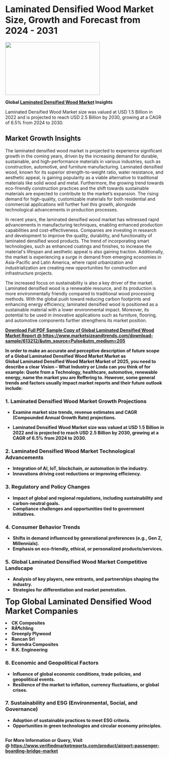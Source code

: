 <H1>Laminated Densified Wood Market Size, Growth and Forecast from 2024 - 2031</H1><img class="aligncenter size-medium wp-image-584254" src="https://thirdeyenews.in/wp-content/uploads/2024/09/Global-Market-Research-300x168.jpeg" alt="" width="300" height="168" /><p><strong>Global&nbsp;<a href="https://www.marketsizeandtrends.com/download-sample/613212/&amp;utm_source=Pulse&amp;utm_medium=205">Laminated Densified Wood Market</a> Insights</strong></p><p>Laminated Densified Wood Market size was valued at USD 1.5 Billion in 2022 and is projected to reach USD 2.5 Billion by 2030, growing at a CAGR of 6.5% from 2024 to 2030.</p><p><h2>Market Growth Insights</h2> <p>The laminated densified wood market is projected to experience significant growth in the coming years, driven by the increasing demand for durable, sustainable, and high-performance materials in various industries, such as construction, automotive, and furniture manufacturing. Laminated densified wood, known for its superior strength-to-weight ratio, water resistance, and aesthetic appeal, is gaining popularity as a viable alternative to traditional materials like solid wood and metal. Furthermore, the growing trend towards eco-friendly construction practices and the shift towards sustainable materials are expected to contribute to the market’s expansion. The rising demand for high-quality, customizable materials for both residential and commercial applications will further fuel this growth, alongside technological advancements in production processes.</p> <p><strong><a href="#"></a></strong></p> <p>In recent years, the laminated densified wood market has witnessed rapid advancements in manufacturing techniques, enabling enhanced production capabilities and cost-effectiveness. Companies are investing in research and development to improve the quality, durability, and functionality of laminated densified wood products. The trend of incorporating smart technologies, such as enhanced coatings and finishes, to increase the material's lifespan and aesthetic appeal is also gaining traction. Additionally, the market is experiencing a surge in demand from emerging economies in Asia-Pacific and Latin America, where rapid urbanization and industrialization are creating new opportunities for construction and infrastructure projects.</p> <p>The increased focus on sustainability is also a key driver of the market. Laminated densified wood is a renewable resource, and its production is more environmentally friendly compared to traditional wood processing methods. With the global push toward reducing carbon footprints and enhancing energy efficiency, laminated densified wood is positioned as a sustainable material with a lower environmental impact. Moreover, its potential to be used in innovative applications such as furniture, flooring, and automotive components further strengthens its market position.</p> <p><strong><a href="#"></p><p><span class=""><strong>Download Full PDF Sample Copy of Global Laminated Densified Wood Market Report</strong> @ <a href="https://www.marketsizeandtrends.com/download-sample/613212/&amp;utm_source=Pulse&amp;utm_medium=205" target="_blank">https://www.marketsizeandtrends.com/download-sample/613212/&amp;utm_source=Pulse&amp;utm_medium=205</a></span></p><p>In order to make an accurate and perceptive description of future scope of a Global&nbsp;Laminated Densified Wood Market Market as Global&nbsp;Laminated Densified Wood Market Market of 2025, you need to describe a clear Vision &ndash; What Industry or Linda can you think of for example: Quote from a Technology, healthcare, automotive, renewable energy, name the market you are Reffering to. However, some general trends and factors usually impact market reports and their future outlook include:</p><h3>1.&nbsp;<strong>Laminated Densified Wood Market Growth Projections</strong></h3><ul><li>Examine market size trends, revenue estimates and CAGR (Compounded Annual Growth Rate) projections.</li><li><p>Laminated Densified Wood Market size was valued at USD 1.5 Billion in 2022 and is projected to reach USD 2.5 Billion by 2030, growing at a CAGR of 6.5% from 2024 to 2030.</p></li></ul><h3>2.&nbsp;<strong>Laminated Densified Wood Market Technological Advancements</strong></h3><ul><li>Integration of AI, IoT, blockchain, or automation in the industry.</li><li>Innovations driving cost reductions or improving efficiency.</li></ul><h3>3.&nbsp;<strong>Regulatory and Policy Changes</strong></h3><ul><li>Impact of global and regional regulations, including sustainability and carbon-neutral goals.</li><li>Compliance challenges and opportunities tied to government initiatives.</li></ul><h3>4.&nbsp;<strong>Consumer Behavior Trends</strong></h3><ul><li>Shifts in demand influenced by generational preferences (e.g., Gen Z, Millennials).</li><li>Emphasis on eco-friendly, ethical, or personalized products/services.</li></ul><h3>5.&nbsp;<strong>Global Laminated Densified Wood Market Competitive Landscape</strong></h3><ul><li>Analysis of key players, new entrants, and partnerships shaping the industry.</li><li>Strategies for differentiation and market penetration.</li></ul><p data-pm-slice="1 1 []"><span style="color: inherit; font-family: inherit; font-size: 25px;">Top Global Laminated Densified Wood Market Companies</span></p><div class="" data-test-id=""><p><li>CK Composites</li><li> RÃ¶chling</li><li> Greenply Plywood</li><li> Rancan Srl</li><li> Surendra Composites</li><li> R.K. Engineering</li></p></div><h3>6.&nbsp;<strong>Economic and Geopolitical Factors</strong></h3><ul><li>Influence of global economic conditions, trade policies, and geopolitical events.</li><li>Resilience of the market to inflation, currency fluctuations, or global crises.</li></ul><h3>7.&nbsp;<strong>Sustainability and ESG (Environmental, Social, and Governance)</strong></h3><ul><li>Adoption of sustainable practices to meet ESG criteria.</li><li>Opportunities in green technologies and circular economy principles.</li></ul><h2><strong style="font-size: 14px;">For More Information or Query, Visit @&nbsp;</strong><a style="background-color: #ffffff; font-size: 14px;" href="https://www.marketsizeandtrends.com/report/laminated-densified-wood-market/" target="_blank">https://www.verifiedmarketreports.com/product/airport-passenger-boarding-bridge-market</a></h2>
